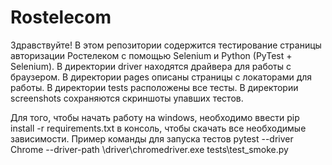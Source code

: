 # Rostelecom
Здравствуйте!
В этом репозитории содержится тестирование страницы авторизации Ростелеком с помощью Selenium и Python (PyTest + Selenium).
В директории driver находятся драйвера для работы с браузером.
В директории pages описаны страницы с локаторами для работы.
В директории tests расположены все тесты.
В директории screenshots сохраняются скриншоты упавших тестов.

Для того, чтобы начать работу на windows, необходимо ввести pip install -r requirements.txt в консоль, чтобы скачать все необходимые зависимости.
Пример команды для запуска тестов 
pytest --driver Chrome --driver-path \driver\chromedriver.exe tests\test_smoke.py
